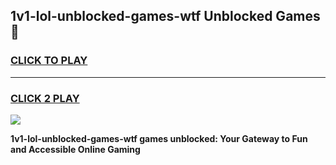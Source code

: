 
## 1v1-lol-unblocked-games-wtf Unblocked Games👋
<h3>
<a href="https://news.freeplayer.one?title=1v1-lol-unblocked-games-wtf&ref=16F">CLICK TO PLAY</a></h3>
<hr>

<h3>
<a href="https://news.freeplayer.one?title=1v1-lol-unblocked-games-wtf&ref=16F">CLICK 2 PLAY</a>
  
</h3>

<a href="https://news.freeplayer.one?title=1v1-lol-unblocked-games-wtf&ref=16F/"><img src="https://clearcache.store/games.png"></a>


**1v1-lol-unblocked-games-wtf games unblocked: Your Gateway to Fun and Accessible Online Gaming**
